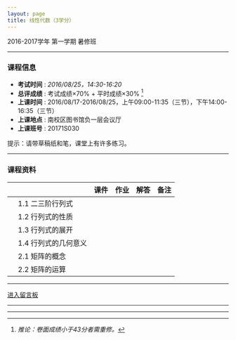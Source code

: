 ```yaml
---
layout: page
title: 线性代数（3学分）
---
```



<p class="message">
  2016-2017学年 第一学期 暑修班
</p>

---

### 课程信息

- __考试时间__ : _2016/08/25，14:30-16:20_
- __总评成绩__ : 考试成绩×70% + 平时成绩×30% [^exam]
- __上课时间__ : 2016/08/17-2016/08/25，上午09:00-11:35（三节），下午14:00-16:35（三节）
- __上课地点__ : 南校区图书馆负一层会议厅
- __上课班号__ : 20171S030

[^exam]: _推论：卷面成绩小于43分者需重修。_

提示：请带草稿纸和笔，课堂上有许多练习。

---

### 课程资料

|        |        | 课件 | 作业 | 解答 |	备注 |
|:--------:|:--------|:------:|:------:|:------:|:------:|
|  | 1.1 二三阶行列式 |  <a href="lectures/1_1_二阶三阶行列式.pdf" target="_blank"><i class="fa fa-file-pdf-o" aria-hidden="true"></i></a>    |      |     |     |
|  | 1.2 行列式的性质 |  <a href="lectures/1_2_行列式的性质.pdf" target="_blank"><i class="fa fa-file-pdf-o" aria-hidden="true"></i></a>    |      |     |     |
|  | 1.3 行列式的展开 |  <a href="lectures/1_3_行列式的展开.pdf" target="_blank"><i class="fa fa-file-pdf-o" aria-hidden="true"></i></a>    |      |     |     |
|  | 1.4 行列式的几何意义 |  <a href="lectures/1_4_行列式的几何意义.pdf" target="_blank"><i class="fa fa-file-pdf-o" aria-hidden="true"></i></a>    |      |     |     |
|  | 2.1 矩阵的概念 |  <a href="lectures/2_1_矩阵的概念.pdf" target="_blank"><i class="fa fa-file-pdf-o" aria-hidden="true"></i></a>    |      |     |     |
|  | 2.2 矩阵的运算 |  <a href="lectures/2_2_矩阵的运算.pdf" target="_blank"><i class="fa fa-file-pdf-o" aria-hidden="true"></i></a>    |      |     |     |

---

<a href="Misc\disqus" target="_blank">进入留言板</a>

---


---